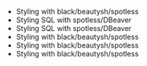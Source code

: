 * Styling with black/beautysh/spotless
* Styling SQL with spotless/DBeaver
* Styling SQL with spotless/DBeaver
* Styling with black/beautysh/spotless
* Styling with black/beautysh/spotless
* Styling with black/beautysh/spotless
